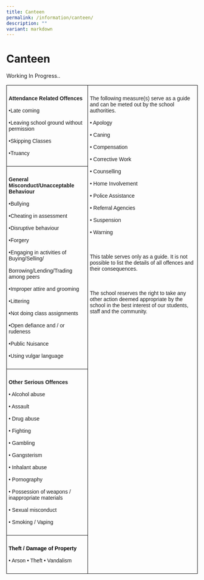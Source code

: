 ```yaml
---
title: Canteen
permalink: /information/canteen/
description: ""
variant: markdown
---
```

<h1><strong>Canteen</strong></h1>
Working In Progress..


<table class="tg" style="border-collapse:collapse;border-spacing:0"><thead>
<tr><td style="border-color:black;border-style:solid;border-width:1px;font-family:Arial, sans-serif;font-size:14px;overflow:hidden;padding:10px 5px;text-align:left;vertical-align:top;word-break:normal">   <br><span style="font-weight:bold">Attendance Related Offences</span><br>   <br>•Late coming<br>   <br>•Leaving school ground without permission <br>   <br>•Skipping Classes<br>   <br>•Truancy<br>   <br>    </td>
<td rowspan="4" style="border-color:black;border-style:solid;border-width:1px;font-family:Arial, sans-serif;font-size:14px;overflow:hidden;padding:10px 5px;text-align:left;vertical-align:top;word-break:normal">   <br>The following measure(s) serve as a guide and can be meted out by the school authorities.                                   <br>   <br>• Apology<br>   <br>• Caning<br>   <br>• Compensation<br>   <br>• Corrective Work<br>   <br>• Counselling<br>   <br>• Home Involvement<br>   <br>• Police Assistance<br>   <br>• Referral Agencies<br>   <br>• Suspension<br>   <br>• Warning<br>   <br> <br>   <br>This table serves only as a guide. It is not possible to list the details of all offences and their consequences.<br> <br><br>   <br>The school reserves the right to take any other action deemed appropriate by the school in the best interest of our students, staff and the community.<br>   <br>    </td></tr>
<tr><td style="border-color:black;border-style:solid;border-width:1px;font-family:Arial, sans-serif;font-size:14px;overflow:hidden;padding:10px 5px;text-align:left;vertical-align:top;word-break:normal">   <br><span style="font-weight:bold">General Misconduct/Unacceptable Behaviour</span><br>   <br>•Bullying<br>   <br>•Cheating in assessment<br>   <br>•Disruptive behaviour<br>   <br>•Forgery<br>   <br>•Engaging in activities of Buying/Selling/<br>   <br> Borrowing/Lending/Trading among peers<br>   <br>•Improper attire and grooming<br>   <br>•Littering<br>   <br>•Not doing class assignments <br>   <br>•Open defiance and / or rudeness <br>   <br>•Public Nuisance<br>   <br>•Using vulgar language<br>   <br>    </td></tr>
<tr><td style="border-color:black;border-style:solid;border-width:1px;font-family:Arial, sans-serif;font-size:14px;overflow:hidden;padding:10px 5px;text-align:left;vertical-align:top;word-break:normal">   <br><span style="font-weight:bold">Other Serious Offences</span><br>   <br>• Alcohol abuse<br>   <br>• Assault<br>   <br>• Drug abuse<br>   <br>• Fighting<br>   <br>• Gambling<br>   <br>• Gangsterism<br>   <br>• Inhalant abuse<br>   <br>• Pornography<br>   <br>• Possession of weapons / inappropriate materials<br>   <br>• Sexual misconduct<br>   <br>• Smoking / Vaping<br>   <br>    </td></tr><tr><td style="border-color:black;border-style:solid;border-width:1px;font-family:Arial, sans-serif;font-size:14px;overflow:hidden;padding:10px 5px;text-align:left;vertical-align:top;word-break:normal">   <br><span style="font-weight:bold;color:black">Theft / Damage of Property</span><br>   <br>• Arson  • Theft    • Vandalism<br>   <br>    </td></tr></thead></table>